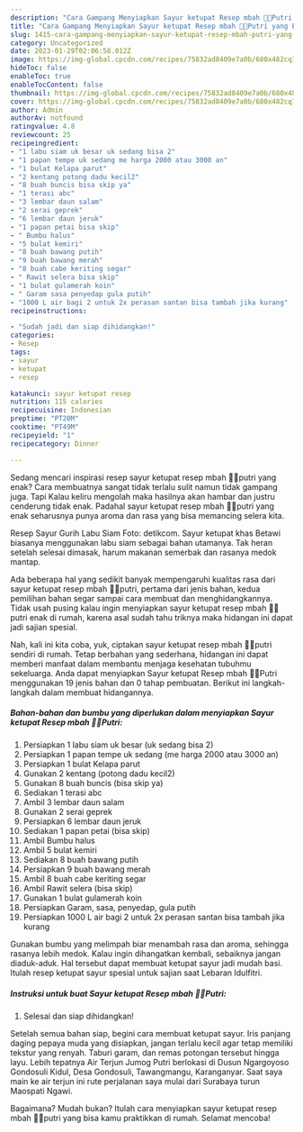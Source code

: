 ```yaml
---
description: "Cara Gampang Menyiapkan Sayur ketupat Resep mbah 👸👑Putri yang Enak, Buat Buka Puasa}"
title: "Cara Gampang Menyiapkan Sayur ketupat Resep mbah 👸👑Putri yang Enak, Buat Buka Puasa}"
slug: 1415-cara-gampang-menyiapkan-sayur-ketupat-resep-mbah-putri-yang-enak-buat-buka-puasa
category: Uncategorized
date: 2023-01-29T02:06:58.012Z
image: https://img-global.cpcdn.com/recipes/75832ad8409e7a0b/680x482cq70/sayur-ketupat-resep-mbah-putri-foto-resep-utama.jpg
hideToc: false
enableToc: true
enableTocContent: false
thumbnail: https://img-global.cpcdn.com/recipes/75832ad8409e7a0b/680x482cq70/sayur-ketupat-resep-mbah-putri-foto-resep-utama.jpg
cover: https://img-global.cpcdn.com/recipes/75832ad8409e7a0b/680x482cq70/sayur-ketupat-resep-mbah-putri-foto-resep-utama.jpg
author: Admin
authorAv: notfound
ratingvalue: 4.8
reviewcount: 25
recipeingredient:
- "1 labu siam uk besar uk sedang bisa 2"
- "1 papan tempe uk sedang me harga 2000 atau 3000 an"
- "1 bulat Kelapa parut"
- "2 kentang potong dadu kecil2"
- "8 buah buncis bisa skip ya"
- "1 terasi abc"
- "3 lembar daun salam"
- "2 serai geprek"
- "6 lembar daun jeruk"
- "1 papan petai bisa skip"
- " Bumbu halus"
- "5 bulat kemiri"
- "8 buah bawang putih"
- "9 buah bawang merah"
- "8 buah cabe keriting segar"
- " Rawit selera bisa skip"
- "1 bulat gulamerah koin"
- " Garam sasa penyedap gula putih"
- "1000 L air bagi 2 untuk 2x perasan santan bisa tambah jika kurang"
recipeinstructions:

- "Sudah jadi dan siap dihidangkan!"
categories:
- Resep
tags:
- sayur
- ketupat
- resep

katakunci: sayur ketupat resep 
nutrition: 115 calories
recipecuisine: Indonesian
preptime: "PT20M"
cooktime: "PT49M"
recipeyield: "1"
recipecategory: Dinner

---
```



Sedang mencari inspirasi resep sayur ketupat resep mbah 👸👑putri yang enak? Cara membuatnya sangat tidak terlalu sulit namun tidak gampang juga. Tapi Kalau keliru mengolah maka hasilnya akan hambar dan justru cenderung tidak enak. Padahal sayur ketupat resep mbah 👸👑putri yang enak seharusnya punya aroma dan rasa yang bisa memancing selera kita.


Resep Sayur Gurih Labu Siam Foto: detikcom. Sayur ketupat khas Betawi biasanya menggunakan labu siam sebagai bahan utamanya. Tak heran setelah selesai dimasak, harum makanan semerbak dan rasanya medok mantap.

Ada beberapa hal yang sedikit banyak mempengaruhi kualitas rasa dari sayur ketupat resep mbah 👸👑putri, pertama dari jenis bahan, kedua pemilihan bahan segar sampai cara membuat dan menghidangkannya. Tidak usah pusing kalau ingin menyiapkan sayur ketupat resep mbah 👸👑putri enak di rumah, karena asal sudah tahu triknya maka hidangan ini dapat jadi sajian spesial.


Nah, kali ini kita coba, yuk, ciptakan sayur ketupat resep mbah 👸👑putri sendiri di rumah. Tetap berbahan yang sederhana, hidangan ini dapat memberi manfaat dalam membantu menjaga kesehatan tubuhmu sekeluarga. Anda dapat menyiapkan Sayur ketupat Resep mbah 👸👑Putri menggunakan 19 jenis bahan dan 0 tahap pembuatan. Berikut ini langkah-langkah dalam membuat hidangannya.

<!--inarticleads1-->

##### Bahan-bahan dan bumbu yang diperlukan dalam menyiapkan Sayur ketupat Resep mbah 👸👑Putri:

1. Persiapkan 1 labu siam uk besar (uk sedang bisa 2)
1. Persiapkan 1 papan tempe uk sedang (me harga 2000 atau 3000 an)
1. Persiapkan 1 bulat Kelapa parut
1. Gunakan 2 kentang (potong dadu kecil2)
1. Gunakan 8 buah buncis (bisa skip ya)
1. Sediakan 1 terasi abc
1. Ambil 3 lembar daun salam
1. Gunakan 2 serai geprek
1. Persiapkan 6 lembar daun jeruk
1. Sediakan 1 papan petai (bisa skip)
1. Ambil  Bumbu halus
1. Ambil 5 bulat kemiri
1. Sediakan 8 buah bawang putih
1. Persiapkan 9 buah bawang merah
1. Ambil 8 buah cabe keriting segar
1. Ambil  Rawit selera (bisa skip)
1. Gunakan 1 bulat gulamerah koin
1. Persiapkan  Garam, sasa, penyedap, gula putih
1. Persiapkan 1000 L air bagi 2 untuk 2x perasan santan bisa tambah jika kurang


Gunakan bumbu yang melimpah biar menambah rasa dan aroma, sehingga rasanya lebih medok. Kalau ingin dihangatkan kembali, sebaiknya jangan diaduk-aduk. Hal tersebut dapat membuat ketupat sayur jadi mudah basi. Itulah resep ketupat sayur spesial untuk sajian saat Lebaran Idulfitri. 

<!--inarticleads2-->

##### Instruksi untuk buat Sayur ketupat Resep mbah 👸👑Putri:


1. Selesai dan siap dihidangkan!

Setelah semua bahan siap, begini cara membuat ketupat sayur. Iris panjang daging pepaya muda yang disiapkan, jangan terlalu kecil agar tetap memiliki tekstur yang renyah. Taburi garam, dan remas potongan tersebut hingga layu. Lebih tepatnya Air Terjun Jumog Putri berlokasi di Dusun Ngargoyoso Gondosuli Kidul, Desa Gondosuli, Tawangmangu, Karanganyar. Saat saya main ke air terjun ini rute perjalanan saya mulai dari Surabaya turun Maospati Ngawi. 

Bagaimana? Mudah bukan? Itulah cara menyiapkan sayur ketupat resep mbah 👸👑putri yang bisa kamu praktikkan di rumah. Selamat mencoba!
